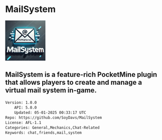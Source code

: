 # MailSystem
<img src="https://raw.githubusercontent.com/SoyDavs/MailSystem/43dee0b91f11e6c15818201be576937fedf64a1e/icon.png" width="128" height="128" />

## MailSystem is a feature-rich PocketMine plugin that allows players to create and manage a virtual mail system in-game. 
```properties
Version: 1.0.0
    API: 5.0.0
    Updated: 05-01-2025 00:33:17 UTC
Repo: https://github.com/SoyDavs/MailSystem
License: AFL-1.1
Categories: General,Mechanics,Chat-Related
Keywords: chat,friends,mail,system
```